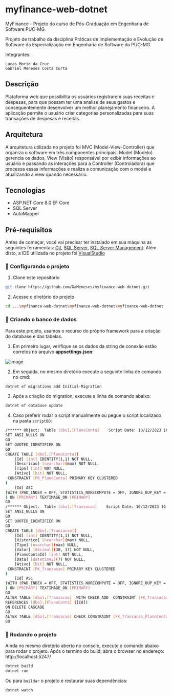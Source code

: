 # myfinance-web-dotnet
MyFinance - Projeto do curso de Pós-Graduação em Engenharia de Software PUC-MG. 

Projeto de trabalho da disciplina Práticas de Implementação e Evolução de Software da Especialização em Engenharia de Software da PUC-MG.

Integrantes:

    Lucas Morio da Cruz
    Gabriel Meneses Costa Curta

## Descrição 

Plataforma web que possibilita os usuários registrarem suas receitas e despesas, para que possam ter uma analise de seus gastos e consequentemente desenvolver um melhor planejamento financeiro. A aplicação permite o usuário criar categorias personalizadas para suas transações de despesas e receitas.

## Arquitetura

A arquitetura utilizada no projeto foi MVC (Model-View-Controller) que organiza o software em três componentes principais: Model (Modelo) gerencia os dados, View (Visão) responsável por exibir informações ao usuário e passando as interações para a Controller (Controladora) que processa essas informações e realiza a comunicação com o model e atualizando a view quando necessário.

## Tecnologias

- ASP.NET Core 8.0 EF Core
- SQL Server
- AutoMapper

## Pré-requisitos

Antes de começar, você vai precisar ter instalado em sua máquina as seguintes ferramentas:
[Git](https://git-scm.com), [SQL Server](https://www.microsoft.com/pt-br/sql-server/sql-server-downloads), [SQL Server Management](https://aka.ms/ssmsfullsetup). 
Além disto, a IDE utilizada no projeto foi [VisualStudio](https://visualstudio.microsoft.com/pt-br/downloads/)


### 🎲 Configurando o projeto


1. Clone este repositório

```bash
git clone https://github.com/GaMeneses/myfinance-web-dotnet.git
```

2. Acesse o diretório do projeto

```bash
cd ...\myfinance-web-dotnet\myfinance-web-dotnet\myfinance-web-dotnet
```

### 🎲 Criando o banco de dados
Para este projeto, usamos o recurso do próprio framework para a criação do database e das tabelas.

1. Em primeiro lugar, verifique se os dados da string de conexão estão corretos no arquivo <b>appsettings.json</b>:

![image](https://github.com/GaMeneses/myfinance-web-dotnet/assets/125907237/782495e9-0c85-454e-80b5-8aa812cc0c31)

2. Em seguida, no mesmo diretório execute a seguinte linha de comando no cmd:

```bash
dotnet ef migrations add Initial-Migration
```

3. Após a criação do migration, execute a linha de comando abaixo:

```bash
dotnet ef database update
```

4. Caso preferir rodar o script manualmente ou pegue o script localizado na pasta `scriptBD`:

```bash
/****** Object:  Table [dbo].[PlanoConta]    Script Date: 10/12/2023 16:20:04 ******/
SET ANSI_NULLS ON
GO
SET QUOTED_IDENTIFIER ON
GO
CREATE TABLE [dbo].[PlanoConta](
	[Id] [int] IDENTITY(1,1) NOT NULL,
	[Descricao] [nvarchar](max) NOT NULL,
	[Tipo] [int] NOT NULL,
	[Ativo] [bit] NOT NULL,
 CONSTRAINT [PK_PlanoConta] PRIMARY KEY CLUSTERED 
(
	[Id] ASC
)WITH (PAD_INDEX = OFF, STATISTICS_NORECOMPUTE = OFF, IGNORE_DUP_KEY = OFF, ALLOW_ROW_LOCKS = ON, ALLOW_PAGE_LOCKS = ON, OPTIMIZE_FOR_SEQUENTIAL_KEY = OFF) ON [PRIMARY]
) ON [PRIMARY] TEXTIMAGE_ON [PRIMARY]
GO
/****** Object:  Table [dbo].[Transacao]    Script Date: 10/12/2023 16:20:05 ******/
SET ANSI_NULLS ON
GO
SET QUOTED_IDENTIFIER ON
GO
CREATE TABLE [dbo].[Transacao](
	[Id] [int] IDENTITY(1,1) NOT NULL,
	[Historico] [nvarchar](max) NULL,
	[Tipo] [nvarchar](max) NULL,
	[Valor] [decimal](38, 17) NOT NULL,
	[PlanoContaId] [int] NOT NULL,
	[Data] [datetime2](7) NOT NULL,
	[Ativo] [bit] NOT NULL,
 CONSTRAINT [PK_Transacao] PRIMARY KEY CLUSTERED 
(
	[Id] ASC
)WITH (PAD_INDEX = OFF, STATISTICS_NORECOMPUTE = OFF, IGNORE_DUP_KEY = OFF, ALLOW_ROW_LOCKS = ON, ALLOW_PAGE_LOCKS = ON, OPTIMIZE_FOR_SEQUENTIAL_KEY = OFF) ON [PRIMARY]
) ON [PRIMARY] TEXTIMAGE_ON [PRIMARY]
GO
ALTER TABLE [dbo].[Transacao]  WITH CHECK ADD  CONSTRAINT [FK_Transacao_PlanoConta_PlanoContaId] FOREIGN KEY([PlanoContaId])
REFERENCES [dbo].[PlanoConta] ([Id])
ON DELETE CASCADE
GO
ALTER TABLE [dbo].[Transacao] CHECK CONSTRAINT [FK_Transacao_PlanoConta_PlanoContaId]
GO

```


### 🎲 Rodando o projeto
Ainda no mesmo diretório aberto no console, execute o comando abaixo para rodar o projeto. Após o termino do build, abra o browser no endereço: http://localhost:5247/


```bash
dotnet build
dotnet run 
```

Ou para `buildar` o projeto e restaurar suas dependências:

```bash
dotnet watch
```
   


